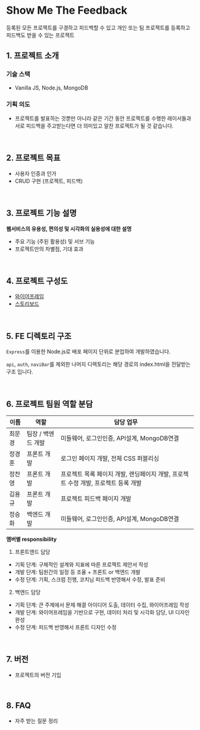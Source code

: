 # Show Me The Feedback

등록된 모든 프로젝트를 구경하고 피드백할 수 있고 개인 또는 팀 프로젝트를 등록하고 피드백도 받을 수 있는 프로젝트

## 1. 프로젝트 소개

### 기술 스택

- Vanilla JS, Node.js, MongoDB

### 기획 의도

- 프로젝트를 발표하는 것뿐만 아니라 같은 기간 동안 프로젝트를 수행한 레이서들과 서로 피드백을 주고받는다면 더 의미있고 알찬 프로젝트가 될 것 같습니다.

<br>

## 2. 프로젝트 목표

- 사용자 인증과 인가
- CRUD 구현 (프로젝트, 피드백)

<br>

## 3. 프로젝트 기능 설명

**웹서비스의 유용성, 편의성 및 시각화의 실용성에 대한 설명**

- 주요 기능 (주된 활용성) 및 서브 기능
- 프로젝트만의 차별점, 기대 효과

<br>

## 4. 프로젝트 구성도

- [와이어프레임](https://www.figma.com/file/RsrR4lqBTeJffvdjxjxz0x/Untitled?node-id=0%3A1)
- [스토리보드](https://docs.google.com/presentation/d/1aQozEXC97JmxbhB_Wlod6TEpsymIrKUz5DPSdLTBixo/edit#slide=id.p)

<br>

## 5. FE 디렉토리 구조

`Express`를 이용한 Node.js로 배포
페이지 단위로 분업하여 개발하였습니다.

`api`, `auth`, `naviBar`를 제외한 나머지 디렉토리는 해당 경로의 index.html을 전달받는 구조 입니다.

<br>

## 6. 프로젝트 팀원 역할 분담

| 이름   | 역할               | 담당 업무                                                                          |
| ------ | ------------------ | ---------------------------------------------------------------------------------- |
| 최문경 | 팀장 / 백엔드 개발 | 미들웨어, 로그인인증, API설계, MongoDB연결                                         |
| 정경훈 | 프론트 개발        | 로그인 페이지 개발, 전체 CSS 퍼블리싱                                              |
| 정찬영 | 프론트 개발        | 프로젝트 목록 페이지 개발, 랜딩페이지 개발, 프로젝트 수정 개발, 프로젝트 등록 개발 |
| 김용규 | 프론트 개발        | 프로젝트 피드백 페이지 개발                                                        |
| 정승화 | 백엔드 개발        | 미들웨어, 로그인인증, API설계, MongoDB연결                                         |

**멤버별 responsibility**

1. 프론트엔드 담당

- 기획 단계: 구체적인 설계와 지표에 따른 프로젝트 제안서 작성
- 개발 단계: 팀원간의 일정 등 조율 + 프론트 or 백엔드 개발
- 수정 단계: 기획, 스크럼 진행, 코치님 피드백 반영해서 수정, 발표 준비

2. 백엔드 담당

- 기획 단계: 큰 주제에서 문제 해결 아이디어 도출, 데이터 수집, 와이어프레임 작성
- 개발 단계: 와이어프레임을 기반으로 구현, 데이터 처리 및 시각화 담당, UI 디자인 완성
- 수정 단계: 피드백 반영해서 프론트 디자인 수정

<br>

## 7. 버전

- 프로젝트의 버전 기입

<br>

## 8. FAQ

- 자주 받는 질문 정리
